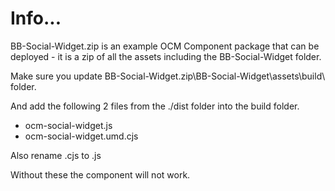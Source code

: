 # Info...

BB-Social-Widget.zip is an example OCM Component package that can be deployed - it is a zip of all the assets including the BB-Social-Widget folder.

Make sure you update BB-Social-Widget.zip\BB-Social-Widget\assets\build\ folder.

And add the following 2 files from the ./dist folder into the build folder.

- ocm-social-widget.js
- ocm-social-widget.umd.cjs

Also rename .cjs to .js

Without these the component will not work.
